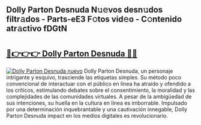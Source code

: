 ## Dolly Parton Desnuda N𝚞𝚎vos desn𝚞dos filtr𝚊dos - Parts-eE3 F𝚘tos vid𝚎o - C𝚘ntenido atr𝚊ctivo fDGtN

# <h2><a href="http://mb2321.tromn.icu/?c=Dolly+Parton+Desnuda">🔗👉👉👉 Dolly Parton Desnuda 🔗🔗</a></h2>

[![Dolly Parton Desnuda nuevo](https://i.imgur.com/pEAQMta.gif)](http://mb2321.tromn.icu/?c=Dolly+Parton+Desnuda)
Dolly Parton Desnuda, un personaje intrigante y esquivo, trasciende las etiquetas simples. Su método poco convencional de interactuar con el público en línea ha atraído y ofendido a los críticos, estimulando debates sobre el consentimiento, la moralidad y las complejidades de las comunidades virtuales. A pesar de la ambigüedad de sus intenciones, su huella en la cultura en línea es imborrable. Impulsado por una determinación inquebrantable y una cautivación innegable, Dolly Parton Desnuda impact en los medios digitales es revolucionario.
